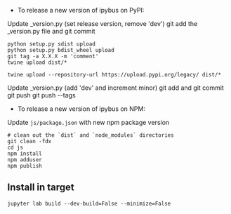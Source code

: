 - To release a new version of ipybus on PyPI:

Update _version.py (set release version, remove 'dev')
git add the _version.py file and git commit
```
python setup.py sdist upload
python setup.py bdist_wheel upload
git tag -a X.X.X -m 'comment'
twine upload dist/*

twine upload --repository-url https://upload.pypi.org/legacy/ dist/*
```
Update _version.py (add 'dev' and increment minor)
git add and git commit
git push
git push --tags

- To release a new version of ipybus on NPM:

Update `js/package.json` with new npm package version

```
# clean out the `dist` and `node_modules` directories
git clean -fdx
cd js
npm install
npm adduser
npm publish
```

Install in target
-----------------

```
jupyter lab build --dev-build=False --minimize=False
```